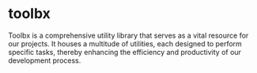 # toolbx
Toolbx is a comprehensive utility library that serves as a vital resource for our projects. It houses a multitude of utilities, each designed to perform specific tasks, thereby enhancing the efficiency and productivity of our development process.
